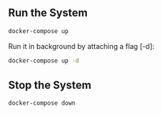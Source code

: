 ## Run the System

```bash
docker-compose up
```

Run it in background by attaching a flag [-d]:

```bash
docker-compose up -d
```

## Stop the System

```bash
docker-compose down
```
